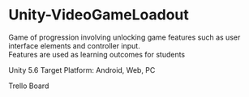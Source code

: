 # Unity-VideoGameLoadout
Game of progression involving unlocking game features such as user interface elements and controller input.  
Features are used as learning outcomes for students

Unity 5.6
Target Platform: Android, Web, PC

Trello Board






